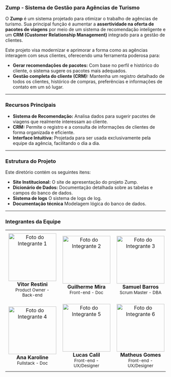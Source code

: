 ### **Zump - Sistema de Gestão para Agências de Turismo**

O **Zump** é um sistema projetado para otimizar o trabalho de agências de turismo. Sua principal função é aumentar a **assertividade na oferta de pacotes de viagens** por meio de um sistema de recomendação inteligente e um **CRM (Customer Relationship Management)** integrado para a gestão de clientes.

Este projeto visa modernizar e aprimorar a forma como as agências interagem com seus clientes, oferecendo uma ferramenta poderosa para:
* **Gerar recomendações de pacotes:** Com base no perfil e histórico do cliente, o sistema sugere os pacotes mais adequados.
* **Gestão completa do cliente (CRM):** Mantenha um registro detalhado de todos os clientes, histórico de compras, preferências e informações de contato em um só lugar.

---
### **Recursos Principais**

* **Sistema de Recomendação:** Analisa dados para sugerir pacotes de viagens que realmente interessam ao cliente.
* **CRM:** Permite o registro e a consulta de informações de clientes de forma organizada e eficiente.
* **Interface Intuitiva:** Projetada para ser usada exclusivamente pela equipe da agência, facilitando o dia a dia.

---
### **Estrutura do Projeto**

Este diretório contém os seguintes itens:

* **Site Institucional:** O site de apresentação do projeto Zump.
* **Dicionário de Dados:** Documentação detalhada sobre as tabelas e campos do banco de dados.
* **Sistema de logs** O sistema de logs de log.
* **Documentação técnica** Modelagem lógica do banco de dados.

---
### **Integrantes da Equipe**

<div align="center">
  <table style="width:100%; border:0;">
    <tr style="border:0;">
      <td style="text-align:center; border:0; padding:10px;">
        <img src="https://i.ibb.co/Xr8QmKPf/Captura-de-tela-de-2025-09-12-16-16-29.png" alt="Foto do Integrante 1" width="150" height="150">
        <br />
        <strong>Vitor Restini</strong>
        <br />
        <small>Product Owner - Back-end</small>
      </td>
      <td style="text-align:center; border:0; padding:10px;">
        <img src="https://i.ibb.co/5XGmFBsT/Captura-de-tela-de-2025-09-12-16-14-46.png" alt="Foto do Integrante 2" width="150" height="150">
        <br />
        <strong>Guilherme Mira</strong>
        <br />
        <small>Front-end - Doc</small>
      </td>
      <td style="text-align:center; border:0; padding:10px;">
        <img src="https://i.ibb.co/8gccqW0/Captura-de-tela-de-2025-09-12-16-13-25.png" alt="Foto do Integrante 3" width="150" height="150">
        <br />
        <strong>Samuel Barros</strong>
        <br />
        <small>Scrum Master - DBA</small>
      </td>
    </tr>
    <tr style="border:0;">
      <td style="text-align:center; border:0; padding:10px;">
        <img src="https://i.ibb.co/NgtnpKTD/Captura-de-tela-de-2025-09-12-16-17-39.png" alt="Foto do Integrante 4" width="150" height="150">
        <br />
        <strong>Ana Karoline</strong>
        <br />
        <small>Fullstack - Doc</small>
      </td>
      <td style="text-align:center; border:0; padding:10px;">
        <img src="https://via.placeholder.com/150" alt="Foto do Integrante 5" width="150" height="150">
        <br />
        <strong>Lucas Calil</strong>
        <br />
        <small>Front-end - UX/Designer</small>
      </td>
      <td style="text-align:center; border:0; padding:10px;">
        <img src="https://via.placeholder.com/150" alt="Foto do Integrante 6" width="150" height="150">
        <br />
        <strong>Matheus Gomes</strong>
        <br />
        <small>Front-end - UX/Designer</small>
      </td>
    </tr>
  </table>
</div>
